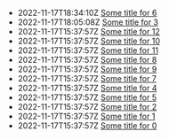 * 2022-11-17T18:34:10Z [Some title for 6](/6)
* 2022-11-17T18:05:08Z [Some title for 3](/3)
* 2022-11-17T15:37:57Z [Some title for 12](/12)
* 2022-11-17T15:37:57Z [Some title for 10](/10)
* 2022-11-17T15:37:57Z [Some title for 11](/11)
* 2022-11-17T15:37:57Z [Some title for 8](/8)
* 2022-11-17T15:37:57Z [Some title for 9](/9)
* 2022-11-17T15:37:57Z [Some title for 7](/7)
* 2022-11-17T15:37:57Z [Some title for 4](/4)
* 2022-11-17T15:37:57Z [Some title for 5](/5)
* 2022-11-17T15:37:57Z [Some title for 2](/2)
* 2022-11-17T15:37:57Z [Some title for 1](/1)
* 2022-11-17T15:37:57Z [Some title for 0](/0)
